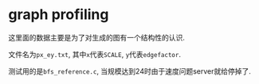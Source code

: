 # graph profiling

这里面的数据主要是为了对生成的图有一个结构性的认识.

文件名为`px_ey.txt`, 其中`x`代表`SCALE`, `y`代表`edgefactor`.

测试用的是`bfs_reference.c`, 当规模达到24时由于速度问题server就给停掉了.